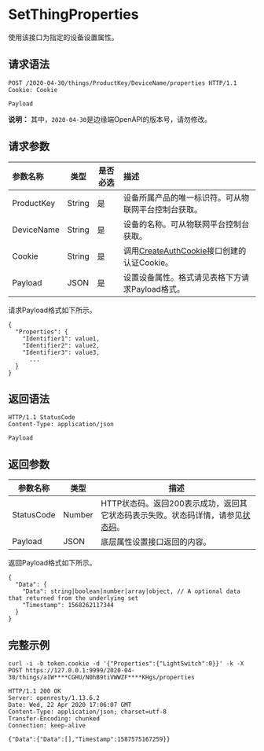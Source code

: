 # SetThingProperties

使用该接口为指定的设备设置属性。

## 请求语法

```
POST /2020-04-30/things/ProductKey/DeviceName/properties HTTP/1.1
Cookie: Cookie

Payload
```

**说明：** 其中，`2020-04-30`是边缘端OpenAPI的版本号，请勿修改。

## 请求参数

|参数名称|类型|是否必选|描述|
|:---|--|----|:-|
|ProductKey|String|是|设备所属产品的唯一标识符。可从物联网平台控制台获取。|
|DeviceName|String|是|设备的名称。可从物联网平台控制台获取。|
|Cookie|String|是|调用[CreateAuthCookie](/cn.zh-CN/物联网边缘计算（旧版本）/边缘端开发指南/边缘端OpenAPI/身份认证/CreateAuthCookie.md)接口创建的认证Cookie。|
|Payload|JSON|是|设置设备属性。格式请见表格下方请求Payload格式。|

请求Payload格式如下所示。

```
{
  "Properties": {
    "Identifier1": value1,
    "Identifier2": value2,
    "Identifier3": value3,
      ...
  }
}
```

## 返回语法

```
HTTP/1.1 StatusCode
Content-Type: application/json

Payload
```

## 返回参数

|参数名称|类型|描述|
|----|--|--|
|StatusCode|Number|HTTP状态码。返回200表示成功，返回其它状态码表示失败。状态码详情，请参见[状态码](/cn.zh-CN/物联网边缘计算（旧版本）/边缘端开发指南/边缘端OpenAPI/状态码.md)。|
|Payload|JSON|底层属性设置接口返回的内容。|

返回Payload格式如下所示。

```
{ 
  "Data": {
    "Data": string|boolean|number|array|object, // A optional data that returned from the underlying set
    "Timestamp": 1568262117344
  }
}
```

## 完整示例

```
curl -i -b token.cookie -d '{"Properties":{"LightSwitch":0}}' -k -X POST https://127.0.0.1:9999/2020-04-30/things/a1W****CGHU/N0hB9tiVWWZF****KHgs/properties

HTTP/1.1 200 OK
Server: openresty/1.13.6.2
Date: Wed, 22 Apr 2020 17:06:07 GMT
Content-Type: application/json; charset=utf-8
Transfer-Encoding: chunked
Connection: keep-alive

{"Data":{"Data":[],"Timestamp":1587575167259}}
```


